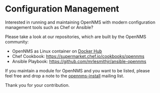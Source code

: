 # Configuration Management


Interested in running and maintaining OpenNMS with modern configuration management tools such as Chef or Ansible?

Please take a look at our repositories, which are built by the OpenNMS community:

* OpenNMS as Linux container on [Docker Hub](https://hub.docker.com/search/?isAutomated=0&isOfficial=0&page=1&pullCount=0&q=opennms&starCount=0])
* Chef Cookbook: <https://supermarket.chef.io/cookbooks/opennms>
* Ansible Playbook: <https://github.com/mrlesmithjr/ansible-opennms>

If you maintain a module for OpenNMS and you want to be listed, please feel free and drop a note to the <a href="mailto:opennms-install@lists.sourceforge.net?Subject=[CFG][WEBSITE] List repository in install section">opennms-install</a> mailing list.

Thank you for your contribution.
